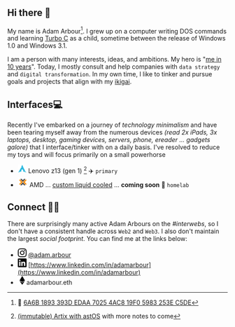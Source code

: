 ## Hi there 👋

My name is Adam Arbour[^1]. I grew up on a computer writing DOS commands and learning [Turbo C](https://en.wikipedia.org/wiki/Borland_Turbo_C) as a child, sometime between the release of Windows 1.0 and Windows 3.1.

I am a person with many interests, ideas, and ambitions. My hero is "[me in 10 years](https://medium.com/live-your-life-on-purpose/your-hero-should-be-your-10-year-self-in-the-future-matthew-mcconaughey-oscar-speech-27d57b5e3589)". Today, I mostly consult and help companies with `data strategy` and `digital transformation`. In my own time, I like to tinker and pursue goals and projects that align with my [ikigai](https://en.wikipedia.org/wiki/Ikigai).

[^1]: :key: [6A6B 1893 393D EDAA 7025  4AC8 19F0 5983 253E C5DE](https://github.com/adamarbour/adamarbour/blob/main/me.pub)

## Interfaces💻
Recently I've embarked on a journey of _technology minimalism_ and have been tearing myself away from the numerous devices _(read 2x iPads, 3x laptops, desktop, gaming devices, servers, phone, ereader ... gadgets galore)_ that I interface/tinker with on a daily basis. I've resolved to reduce my toys and will focus primarily on a small powerhorse 


- <img height="20" width="20" src="./img/arch.svg" /> Lenovo z13 (gen 1) [^2] :airplane: `primary`
- <img height="23" width="23" src="./img/proxmox.svg" /> AMD ... [custom liquid cooled](https://jmcustomized.com/) ... __coming soon__ :steam_locomotive: `homelab` 

[^2]: [(immutable) Artix with astOS](https://gist.github.com/adamarbour/5cd52c236ad4f41e4184771390fa093c) with more notes to come

## Connect 👨‍💻

There are surprisingly many active Adam Arbours on the _#interwebs_, so I don't have a consistent handle across `Web2` and `Web3`. I also don't maintain the largest _social footprint_. You can find me at the links below:

* <img height="20" width="20" src="./img/instagram.svg" /> [@adam.arbour](https://www.instagram.com/adam.arbour)
* <img height="20" width="20" src="./img/linkedin.svg" /> [https://www.linkedin.com/in/adamarbour](https://www.linkedin.com/in/adamarbour)
* <img height="20" width="20" src="./img/ethereum.svg" />adamarbour.eth





